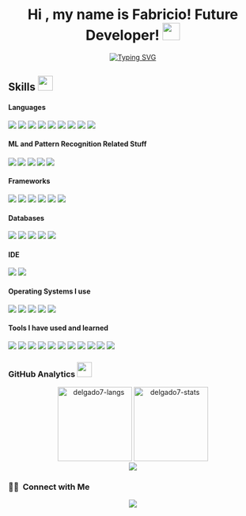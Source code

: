 <h1 align="center">Hi , my name is Fabricio! Future Developer! <img src="https://media4.giphy.com/media/cP09PxipfaQJYGGF9z/giphy.gif?cid=ecf05e47m7rn93divobd6nx7qygekzfo7pr8mcmlkh28no3y&rid=giphy.gif&ct=s" width="35"></h1>
<p align="center">
  <a href="https://git.io/typing-svg"><img src="https://readme-typing-svg.herokuapp.com?font=Abel&weight=900&size=25&duration=4000&pause=500&color=60CBF7&background=09062700&center=true&vCenter=true&width=435&lines=Always+learning!;AI+Enthusiast;Future+cybersecurity+expert;Web+technologies+are+nice+too" alt="Typing SVG" /></a>
</p>

<!--
**azizovrafael/azizovrafael** is a ✨ _special_ ✨ repository because its `README.md` (this file) appears on your GitHub profile.

Here are some ideas to get you started:

- 🔭 I’m currently working on ...
- 🌱 I’m currently learning ...
- 👯 I’m looking to collaborate on ...
- 🤔 I’m looking for help with ...
- 💬 Ask me about ...
- 📫 How to reach me: ...
- 😄 Pronouns: ...
- ⚡ Fun fact: ...
-->

## Skills <img src="https://media.giphy.com/media/jQzFUZrBsZ6wse4RH1/giphy.gif" width="30px">&nbsp;

<h4> Languages </h4>
<span> 
  <img src="https://img.shields.io/badge/HTML5-E34F26?style=for-the-badge&logo=html5&logoColor=white">
  <img src="https://img.shields.io/badge/CSS3-1572B6?style=for-the-badge&logo=css3&logoColor=white">
  <img src="https://img.shields.io/badge/JavaScript-F7DF1E?style=for-the-badge&logo=javascript&logoColor=black">
  <img src="https://img.shields.io/badge/Java-ED8B00?style=for-the-badge&logo=java&logoColor=white">
  <img src="https://img.shields.io/badge/C%2B%2B-00599C?style=for-the-badge&logo=c%2B%2B&logoColor=white">
  <img src="https://img.shields.io/badge/C-00599C?style=for-the-badge&logo=c&logoColor=white">
  <img src="https://img.shields.io/badge/c%23-%23239120.svg?style=for-the-badge&logo=c-sharp&logoColor=white">
  <img src="https://img.shields.io/badge/python-3670A0?style=for-the-badge&logo=python&logoColor=ffdd54">
  <img src="https://img.shields.io/badge/typescript-%23007ACC.svg?style=for-the-badge&logo=typescript&logoColor=white">
</span>

<h4>ML and Pattern Recognition Related Stuff<h4>
  
<span>
  <img src="https://img.shields.io/badge/PyTorch-%23EE4C2C.svg?style=for-the-badge&logo=PyTorch&logoColor=white">
  <img src="https://img.shields.io/badge/TensorFlow-%23FF6F00.svg?style=for-the-badge&logo=TensorFlow&logoColor=white">
  <img src="https://img.shields.io/badge/numpy-%23013243.svg?style=for-the-badge&logo=numpy&logoColor=white">

  <img src="https://img.shields.io/badge/opencv-%23white.svg?style=for-the-badge&logo=opencv&logoColor=white">
  <img src="https://img.shields.io/badge/Matplotlib-%23ffffff.svg?style=for-the-badge&logo=Matplotlib&logoColor=black">
</span>

<h4> Frameworks </h4>
<span>
  <img src="https://img.shields.io/badge/Node.js-339933?style=for-the-badge&logo=nodedotjs&logoColor=white">
  <img src="https://img.shields.io/badge/npm-CB3837?style=for-the-badge&logo=npm&logoColor=white">
  <img src="https://img.shields.io/badge/React-20232A?style=for-the-badge&logo=react&logoColor=61DAFB">
  <img src="https://img.shields.io/badge/angular-%23DD0031.svg?style=for-the-badge&logo=angular&logoColor=white">
  <img src="https://img.shields.io/badge/Express.js-000000?style=for-the-badge&logo=express&logoColor=white">
  <img src="https://img.shields.io/badge/Bootstrap-563D7C?style=for-the-badge&logo=bootstrap&logoColor=white">
</span>

<h4> Databases </h4>
<span>
  <img src="https://img.shields.io/badge/MySQL-00000F?style=for-the-badge&logo=mysql&logoColor=white">
  <img src="https://img.shields.io/badge/MongoDB-4EA94B?style=for-the-badge&logo=mongodb&logoColor=white">
  <img src="https://img.shields.io/badge/Neo4j-008CC1?style=for-the-badge&logo=neo4j&logoColor=white">
  <img src="https://img.shields.io/badge/postgres-%23316192.svg?style=for-the-badge&logo=postgresql&logoColor=white">
  <img src="https://img.shields.io/badge/redis-%23DD0031.svg?style=for-the-badge&logo=redis&logoColor=white">
</span>

<h4> IDE </h4>
<span>
<img src="https://img.shields.io/badge/sublime_text-%23575757.svg?&style=for-the-badge&logo=sublime-text&logoColor=important">
<img src="https://img.shields.io/badge/Visual_Studio_Code-0078D4?style=for-the-badge&logo=visual%20studio%20code&logoColor=white">
</span>
<h4> Operating Systems I use  </h4>
<span>
  <img src="https://img.shields.io/badge/Linux-FCC624?style=for-the-badge&logo=linux&logoColor=black">
  <img src="https://img.shields.io/badge/Ubuntu-E95420?style=for-the-badge&logo=ubuntu&logoColor=white">
  <img src="https://img.shields.io/badge/-Zorin%20OS-%2310AAEB?style=for-the-badge&logo=zorin&logoColor=white">
  
  <img src="https://img.shields.io/badge/Windows%2011-%230079d5.svg?style=for-the-badge&logo=Windows%2011&logoColor=white">
  <img src="https://img.shields.io/badge/Android-3DDC84?style=for-the-badge&logo=android&logoColor=white">
  
  
  
  
</span>

<h4> Tools I have used and learned </h4>
<span>
  <img src="https://img.shields.io/badge/Git-F05032?style=for-the-badge&logo=git&logoColor=white">
  <img src="https://img.shields.io/badge/Postman-FF6C37?style=for-the-badge&logo=Postman&logoColor=white">
  <img src="https://img.shields.io/badge/Git-F05032?style=for-the-badge&logo=git&logoColor=white">
  <img src="https://img.shields.io/badge/Markdown-000000?style=for-the-badge&logo=markdown&logoColor=white">
  <img src="https://img.shields.io/badge/Sass-CC6699?style=for-the-badge&logo=sass&logoColor=white">
  <img src="https://img.shields.io/badge/json-5E5C5C?style=for-the-badge&logo=json&logoColor=white">
  <img src="https://img.shields.io/badge/jQuery-0769AD?style=for-the-badge&logo=jquery&logoColor=white">
  <img src="https://img.shields.io/badge/React_Router-CA4245?style=for-the-badge&logo=react-router&logoColor=white">
  <img src="https://img.shields.io/badge/Font_Awesome-339AF0?style=for-the-badge&logo=fontawesome&logoColor=white">
  <img src="https://img.shields.io/badge/latex-%23008080.svg?style=for-the-badge&logo=latex&logoColor=white">
  <img src="[https://img.shields.io/badge/latex-%23008080.svg?style=for-the-badge&logo=latex&logoColor=white](https://img.shields.io/badge/figma-%23F24E1E.svg?style=for-the-badge&logo=figma&logoColor=white)">
  
  
  
</span>


### GitHub Analytics <img src="https://media.giphy.com/media/iY8CRBdQXODJSCERIr/giphy.gif" width="30px">&nbsp;

<div align="center">
<img height="150em" src="https://github-readme-stats.vercel.app/api/top-langs/?username=delgado7&layout=compact&show_icon=true&theme=algolia" alt="delgado7-langs"/>
<img height="150em" src="https://github-readme-stats.vercel.app/api/?username=delgado7&layout=compact&show_icon=true&theme=algolia" alt="delgado7-stats"/>
</div>
<div align="center">
  <img src="http://github-readme-streak-stats.herokuapp.com?user=delgado7&theme=algolia&background=0d1117&hide_border=true" />
<!--   <img src="https://activity-graph.herokuapp.com/graph?username=delgado7&theme=react-dark"/> -->
</div>



<!-- <summary><b>⚡ Recent GitHub Activity</b></summary>
  <br/>
   <a href="https://github.com/delgado7"><img alt="My Activity Graph"/></a>
  <br/> -->
  
  
  ### 🤝🏻 &nbsp;Connect with Me

<p align="center">
<!-- <a href="https://www.linkedin.com/in/"><img src="https://img.shields.io/badge/-Fabricio%20LinkedIn-0077B5?style=flat&logo=Linkedin&logoColor=white"/></a> -->
<a href="mailto:fabridelgado02@gmail.com"><img src="https://img.shields.io/badge/-fabridelgado02@gmail.com-D14836?style=flat&logo=Gmail&logoColor=white"/></a>
<!-- <a href="https://www.instagram.com/"><img src="https://img.shields.io/badge/-@delgado7_-E4405F?style=flat&logo=Instagram&logoColor=white"/></a>
<a href="https://www.facebook.com/"><img src="https://img.shields.io/badge/-@delgado7-1877F2?style=flat&logo=Facebook&logoColor=white"/></a> -->
</p>
